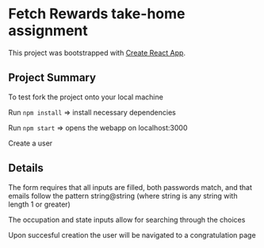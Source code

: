 # Fetch Rewards take-home assignment

This project was bootstrapped with [Create React App](https://github.com/facebook/create-react-app).

## Project Summary

To test fork the project onto your local machine

Run `npm install` => install necessary dependencies

Run `npm start` => opens the webapp on localhost:3000

Create a user

## Details 

The form requires that all inputs are filled, both passwords match, and that emails follow the pattern string@string (where string is any string with length 1 or greater)

The occupation and state inputs allow for searching through the choices

Upon succesful creation the user will be navigated to a congratulation page 
